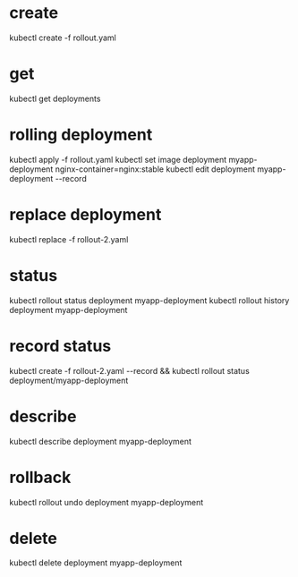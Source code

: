 # create
kubectl create -f rollout.yaml

# get
kubectl get deployments

# rolling deployment
kubectl apply -f rollout.yaml
kubectl set image deployment myapp-deployment nginx-container=nginx:stable
kubectl edit deployment myapp-deployment --record

# replace deployment
kubectl replace -f rollout-2.yaml

# status
kubectl rollout status deployment myapp-deployment
kubectl rollout history deployment myapp-deployment

# record status
kubectl create -f rollout-2.yaml --record && kubectl rollout status deployment/myapp-deployment

# describe
kubectl describe deployment myapp-deployment

# rollback
kubectl rollout undo deployment myapp-deployment

# delete
kubectl delete deployment myapp-deployment